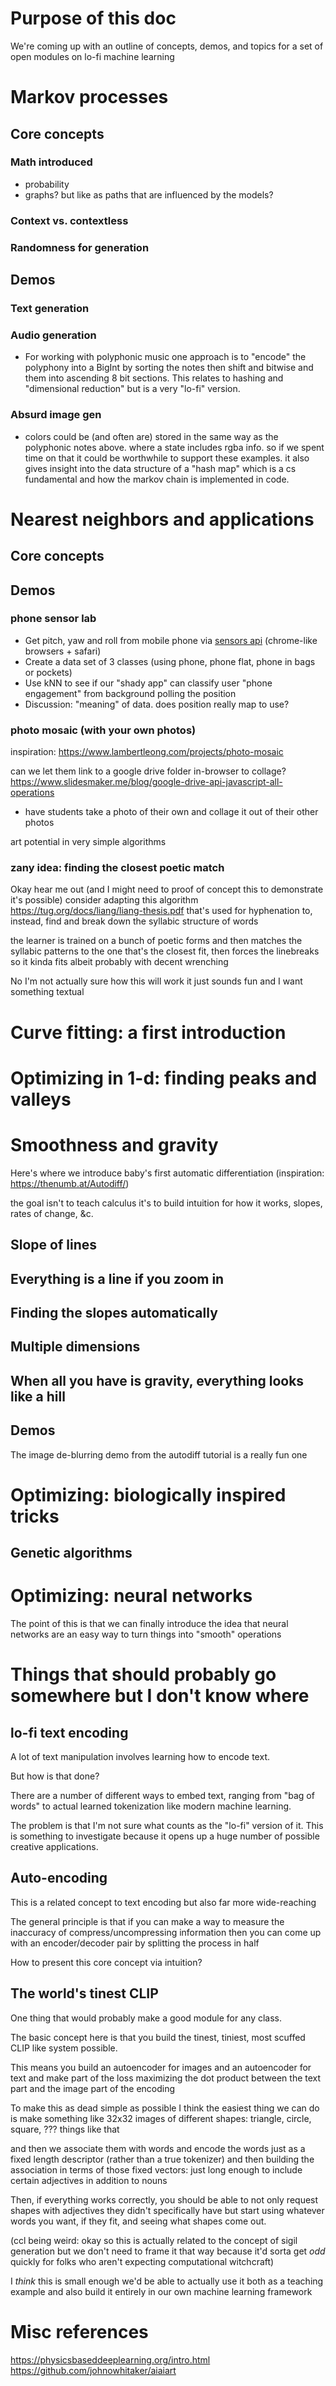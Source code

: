 # Purpose of this doc
We're coming up with an outline of concepts, demos, and topics for a set of open modules on lo-fi machine learning

# Markov processes
## Core concepts
### Math introduced
 - probability
 - graphs? but like as paths that are influenced by the models?
### Context vs. contextless
### Randomness for generation
## Demos
### Text generation
### Audio generation
- For working with polyphonic music one approach is to "encode" the polyphony into a BigInt by sorting the notes then shift and bitwise and them into ascending 8 bit sections. This relates to hashing and "dimensional reduction" but is a very "lo-fi" version. 
### Absurd image gen
- colors could be (and often are) stored in the same way as the polyphonic notes above. where a state includes rgba info. so if we spent time on that it could be worthwhile to support these examples. it also gives insight into the data structure of a "hash map" which is a cs fundamental and how the markov chain is implemented in code.
# Nearest neighbors and applications
## Core concepts
## Demos
### phone sensor lab
- Get pitch, yaw and roll from mobile phone via [sensors api](https://developer.mozilla.org/en-US/docs/Web/API/Sensor_APIs) (chrome-like browsers + safari)
- Create a data set of 3 classes (using phone, phone flat, phone in bags or pockets)
- Use kNN to see if our "shady app" can classify user "phone engagement" from background polling the position
- Discussion: "meaning" of data. does position really map to use?
### photo mosaic (with your own photos)
inspiration:
https://www.lambertleong.com/projects/photo-mosaic

can we let them link to a google drive folder in-browser to collage?
https://www.slidesmaker.me/blog/google-drive-api-javascript-all-operations

- have students take a photo of their own and collage it out of their other photos

art potential in very simple algorithms
### zany idea: finding the closest poetic match
Okay hear me out (and I might need to proof of concept this to demonstrate it's possible) consider adapting this algorithm
https://tug.org/docs/liang/liang-thesis.pdf
that's used for hyphenation to, instead, find and break down the syllabic structure of words

the learner is trained on a bunch of poetic forms and then matches the syllabic patterns to the one that's the closest fit, then forces the linebreaks so it kinda fits albeit probably with decent wrenching

No I'm not actually sure how this will work it just sounds fun and I want something textual
# Curve fitting: a first introduction
# Optimizing in 1-d: finding peaks and valleys
# Smoothness and gravity
Here's where we introduce baby's first automatic differentiation
(inspiration: https://thenumb.at/Autodiff/)

the goal isn't to teach calculus it's to build intuition for how it works, slopes, rates of change, &c.
## Slope of lines
## Everything is a line if you zoom in
## Finding the slopes automatically
## Multiple dimensions
## When all you have is gravity, everything looks like a hill
## Demos
The image de-blurring demo from the autodiff tutorial is a really fun one

# Optimizing: biologically inspired tricks
## Genetic algorithms
# Optimizing: neural networks
The point of this is that we can finally introduce the idea that neural networks are an easy way to turn things into "smooth" operations

# Things that should probably go somewhere but I don't know where
## lo-fi text encoding
A lot of text manipulation involves learning how to encode text.

But how is that done?

There are a number of different ways to embed text, ranging from "bag of words" to actual learned tokenization like modern machine learning.

The problem is that I'm not sure what counts as the "lo-fi" version of it. This is something to investigate because it opens up a huge number of possible creative applications.
## Auto-encoding
This is a related concept to text encoding but also far more wide-reaching

The general principle is that if you can make a way to measure the inaccuracy of compress/uncompressing information then you can come up with an encoder/decoder pair by splitting the process in half

How to present this core concept via intuition?
## The world's tinest CLIP
One thing that would probably make a good module for any class.

The basic concept here is that you build the tinest, tiniest, most scuffed CLIP like system possible.

This means you build an autoencoder for images and an autoencoder for text and make part of the loss maximizing the dot product between the text part and the image part of the encoding

To make this as dead simple as possible I think the easiest thing we can do is make something like 32x32 images of different shapes: triangle, circle, square, ??? things like that

and then we associate them with words and encode the words just as a fixed length descriptor (rather than a true tokenizer) and then building the association in terms of those fixed vectors: just long enough to include certain adjectives in addition to nouns

Then, if everything works correctly, you should be able to not only request shapes with adjectives they didn't specifically have but start using whatever words you want, if they fit, and seeing what shapes come out.

(ccl being weird: okay so this is actually related to the concept of sigil generation but we don't need to frame it that way because it'd sorta get *odd* quickly for folks who aren't expecting computational witchcraft)

I *think* this is small enough we'd be able to actually use it both as a teaching example and also build it entirely in our own machine learning framework
# Misc references
https://physicsbaseddeeplearning.org/intro.html
https://github.com/johnowhitaker/aiaiart
